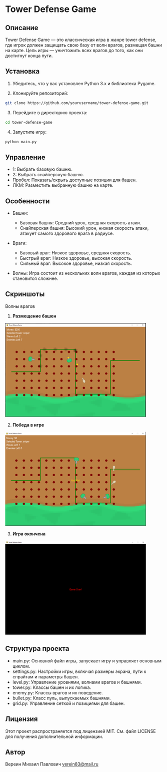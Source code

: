 # Tower Defense Game

## Описание

Tower Defense Game — это классическая игра в жанре tower defense, где игрок должен защищать свою базу от волн врагов, размещая башни на карте. Цель игры — уничтожить всех врагов до того, как они достигнут конца пути.

## Установка

1. Убедитесь, что у вас установлен Python 3.x и библиотека Pygame.

2. Клонируйте репозиторий:
```bash
git clone https://github.com/yourusername/tower-defense-game.git
```

3. Перейдите в директорию проекта:
```bash
cd tower-defense-game
```

4. Запустите игру:
```bash
python main.py
```

## Управление
- 1: Выбрать базовую башню.
- 2: Выбрать снайперскую башню.
- Пробел: Показать/скрыть доступные позиции для башен.
- ЛКМ: Разместить выбранную башню на карте.

## Особенности
- Башни:
  - Базовая башня: Средний урон, средняя скорость атаки.
  - Снайперская башня: Высокий урон, низкая скорость атаки, атакует самого здорового врага в радиусе.

- Враги:
  - Базовый враг: Низкое здоровье, средняя скорость.
  - Быстрый враг: Низкое здоровье, высокая скорость.
  - Сильный враг: Высокое здоровье, низкая скорость.
- Волны: Игра состоит из нескольких волн врагов, каждая из которых становится сложнее.

## Скриншоты
Волны врагов
1. **Размещение башен**

<img src="screenshots/screenshots_game.PNG" width="450" height="300" />

2. **Победа в игре**

<img src="screenshots/win_game_over.PNG" width="450" height="300" />


3. **Игра окончена**

<img src="screenshots/game_over.PNG" width="450" height="300" />

## Структура проекта
- main.py: Основной файл игры, запускает игру и управляет основным циклом.
- settings.py: Настройки игры, включая размеры экрана, пути к спрайтам и параметры башен.
- level.py: Управление уровнями, волнами врагов и башнями.
- tower.py: Классы башен и их логика.
- enemy.py: Классы врагов и их поведение.
- bullet.py: Класс пуль, выпускаемых башнями.
- grid.py: Управление сеткой и позициями для башен.

## Лицензия
Этот проект распространяется под лицензией MIT. См. файл LICENSE для получения дополнительной информации.

## Автор
Вереин Михаил Павлович 
verein83@mail.ru